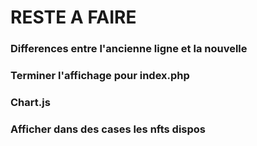 # RESTE A FAIRE

### Differences entre l'ancienne ligne et la nouvelle
### Terminer l'affichage pour index.php
### Chart.js
### Afficher dans des cases les nfts dispos